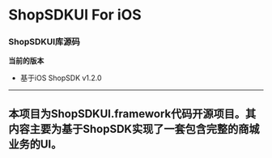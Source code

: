 # ShopSDKUI For iOS
### ShopSDKUI库源码
**当前的版本**

- 基于iOS ShopSDK v1.2.0


- - - - - - - - - - - -

## 本项目为ShopSDKUI.framework代码开源项目。其内容主要为基于ShopSDK实现了一套包含完整的商城业务的UI。



